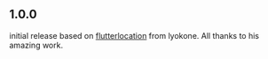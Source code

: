 ## 1.0.0

initial release based on [flutterlocation](https://github.com/Lyokone/flutterlocation) from lyokone. All thanks to his amazing work.
